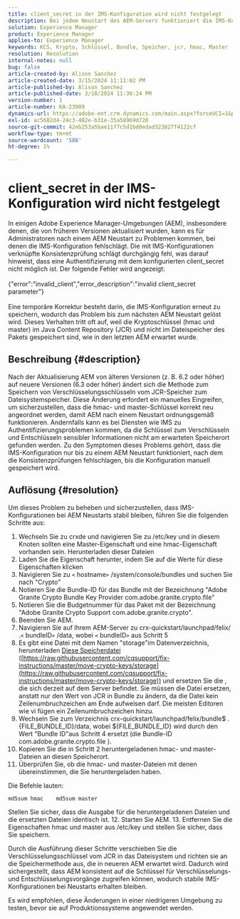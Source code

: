 ```yaml
---
title: client_secret in der IMS-Konfiguration wird nicht festgelegt
description: Bei jedem Neustart des AEM-Servers funktioniert die IMS-Konfiguration nicht mehr und der Benutzer muss die Konfiguration erneut durchführen.
solution: Experience Manager
product: Experience Manager
applies-to: Experience Manager
keywords: KCS, Krypto, Schlüssel, Bundle, Speicher, jcr, hmac, Master
resolution: Resolution
internal-notes: null
bug: false
article-created-by: Alison Sanchez
article-created-date: 3/15/2024 11:11:02 PM
article-published-by: Alison Sanchez
article-published-date: 3/18/2024 11:36:24 PM
version-number: 1
article-number: KA-23909
dynamics-url: https://adobe-ent.crm.dynamics.com/main.aspx?forceUCI=1&pagetype=entityrecord&etn=knowledgearticle&id=10374947-21e3-ee11-904c-6045bd006b25
exl-id: ac5682d4-24c3-482e-b31e-35a58969d720
source-git-commit: 42eb253a5bae11f7c5d1bd0edad323827f4122cf
workflow-type: tm+mt
source-wordcount: '588'
ht-degree: 1%

---
```


# client_secret in der IMS-Konfiguration wird nicht festgelegt


In einigen Adobe Experience Manager-Umgebungen (AEM), insbesondere denen, die von früheren Versionen aktualisiert wurden, kann es für Administratoren nach einem AEM Neustart zu Problemen kommen, bei denen die IMS-Konfiguration fehlschlägt. Die mit IMS-Konfigurationen verknüpfte Konsistenzprüfung schlägt durchgängig fehl, was darauf hinweist, dass eine Authentifizierung mit dem konfigurierten client_secret nicht möglich ist. Der folgende Fehler wird angezeigt:
<br><br>{&quot;error&quot;:&quot;invalid_client&quot;,&quot;error_description&quot;:&quot;invalid client_secret parameter&quot;}<br><br>
Eine temporäre Korrektur besteht darin, die IMS-Konfiguration erneut zu speichern, wodurch das Problem bis zum nächsten AEM Neustart gelöst wird. Dieses Verhalten tritt oft auf, weil die Kryptoschlüssel (hmac und master) im Java Content Repository (JCR) und nicht im Dateispeicher des Pakets gespeichert sind, wie in den letzten AEM erwartet wurde.

## Beschreibung {#description}


Nach der Aktualisierung AEM von älteren Versionen (z. B. 6.2 oder höher) auf neuere Versionen (6.3 oder höher) ändert sich die Methode zum Speichern von Verschlüsselungsschlüsseln vom JCR-Speicher zum Dateisystemspeicher. Diese Änderung erfordert ein manuelles Eingreifen, um sicherzustellen, dass die hmac- und master-Schlüssel korrekt neu angeordnet werden, damit AEM nach einem Neustart ordnungsgemäß funktionieren. Andernfalls kann es bei Diensten wie IMS zu Authentifizierungsproblemen kommen, da die Schlüssel zum Verschlüsseln und Entschlüsseln sensibler Informationen nicht am erwarteten Speicherort gefunden werden. Zu den Symptomen dieses Problems gehört, dass die IMS-Konfiguration nur bis zu einem AEM Neustart funktioniert, nach dem die Konsistenzprüfungen fehlschlagen, bis die Konfiguration manuell gespeichert wird.


## Auflösung {#resolution}


Um dieses Problem zu beheben und sicherzustellen, dass IMS-Konfigurationen bei AEM Neustarts stabil bleiben, führen Sie die folgenden Schritte aus:

1. Wechseln Sie zu crxde und navigieren Sie zu /etc/key und in diesem Knoten sollten eine Master-Eigenschaft und eine hmac-Eigenschaft vorhanden sein. Herunterladen dieser Dateien
2. Laden Sie die Eigenschaft herunter, indem Sie auf die Werte für diese Eigenschaften klicken
3. Navigieren Sie zu `<` hostname`>` /system/console/bundles und suchen Sie nach &quot;Crypto&quot;
4. Notieren Sie die Bundle-ID für das Bundle mit der Bezeichnung &quot;Adobe Granite Crypto Bundle Key Provider com.adobe.granite.crypto.file&quot;
5. Notieren Sie die Budgetnummer für das Paket mit der Bezeichnung &quot;Adobe Granite Crypto Support com.adobe.granite.crypto&quot;.
6. Beenden Sie AEM.
7. Navigieren Sie auf Ihrem AEM-Server zu crx-quickstart/launchpad/felix/ .`<` bundleID`>` /data, wobei `<` bundleID`>`  aus Schritt 5
8. Es gibt eine Datei mit dem Namen &quot;storage&quot;im Datenverzeichnis, herunterladen [Diese Speicherdatei](https://raw.githubusercontent.com/cqsupport/fix-instructions/master/move-crypto-keys/storage) ([https://raw.githubusercontent.com/cqsupport/fix-instructions/master/move-crypto-keys/storage](https://raw.githubusercontent.com/cqsupport/fix-instructions/master/move-crypto-keys/storage)) und ersetzen Sie die , die sich derzeit auf dem Server befindet. Sie müssen die Datei ersetzen, anstatt nur den Wert von JCR in Bundle zu ändern, da die Datei kein Zeilenumbruchzeichen am Ende aufweisen darf. Die meisten Editoren wie vi fügen ein Zeilenumbruchzeichen hinzu.
9. Wechseln Sie zum Verzeichnis crx-quickstart/launchpad/felix/bundle$ .{FILE_BUNDLE_ID}/data, wobei ${FILE_BUNDLE_ID} wird durch den Wert &quot;Bundle ID&quot;aus Schritt 4 ersetzt (die Bundle-ID com.adobe.granite.crypto.file ).
10. Kopieren Sie die in Schritt 2 heruntergeladenen hmac- und master-Dateien an diesen Speicherort.
11. Überprüfen Sie, ob die hmac- und master-Dateien mit denen übereinstimmen, die Sie heruntergeladen haben.

   Die Befehle lauten:




   ```
   md5sum hmac    md5sum master
   ```



   Stellen Sie sicher, dass die Ausgabe für die heruntergeladenen Dateien und die ersetzten Dateien identisch ist.
12. Starten Sie AEM.
13. Entfernen Sie die Eigenschaften hmac und master aus /etc/key und stellen Sie sicher, dass Sie speichern.


Durch die Ausführung dieser Schritte verschieben Sie die Verschlüsselungsschlüssel vom JCR in das Dateisystem und richten sie an die Speichermethode aus, die in neueren AEM erwartet wird. Dadurch wird sichergestellt, dass AEM konsistent auf die Schlüssel für Verschlüsselungs- und Entschlüsselungsvorgänge zugreifen können, wodurch stabile IMS-Konfigurationen bei Neustarts erhalten bleiben.

Es wird empfohlen, diese Änderungen in einer niedrigeren Umgebung zu testen, bevor sie auf Produktionssysteme angewendet werden.
